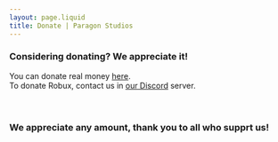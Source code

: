 ```yaml
---
layout: page.liquid
title: Donate | Paragon Studios
---
```


### Considering donating? We appreciate it!

You can donate real money [here](https://pay.paragon-studios.xyz).<br>
To donate Robux, contact us in [our Discord](https://discord.gg/7Up7E66yZZ) server.
<br><br><br>

### We appreciate any amount, thank you to all who supprt us!
